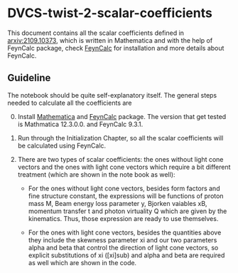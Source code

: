 
# DVCS-twist-2-scalar-coefficients

This document contains all the scalar coefficients defined in [arxiv:2109.10373](https://arxiv.org/abs/2109.10373), which is written in Mathematica and with the help of FeynCalc package, check [FeynCalc](https://feyncalc.github.io/) for installation and more details about FeynCalc.

## Guideline

The notebook should be quite self-explanatory itself. The general steps needed to calculate all the coefficients are

0. Install [Mathematica](https://www.wolfram.com/mathematica/) and [FeynCalc](https://feyncalc.github.io/) package. The version that get tested is Mathmatica 12.3.0.0. and FeynCalc 9.3.1.

1. Run through the Initialization Chapter, so all the scalar coefficients will be calculated using FeynCalc.

2. There are two types of scalar coefficients: the ones without light cone vectors and the ones with light cone vectors which require a bit different treatment (which are shown in the note book as well):

   - For the ones without light cone vectors, besides form factors and fine structure constant, the expressions will be functions of proton mass M, Beam energy loss parameter y, Bjorken vaiables xB, momentum transfer t and photon virtuality Q which are given by the kinematics. Thus, those expression are ready to use themselves.
   
   - For the ones with light cone vectors, besides the quantities above they include the skewness parameter xi and our two parameters alpha and beta that control the direction of light cone vectors, so explicit substitutions of xi (\[xi]sub) and alpha and beta are required as well which are shown in the code.


